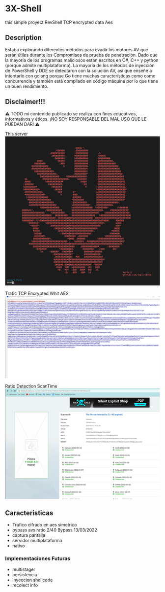 # 3X-Shell
this simple proyect RevShell  TCP encrypted data Aes 

## Description
Estaba explorando diferentes métodos para evadir los motores AV que serán útiles durante los Compromisos de prueba de penetración. Dado que la mayoría de los programas maliciosos están escritos en C#, C++ y python (porque admite multiplataforma). La mayoría de los métodos de inyección de PowerShell y DDE se detectaron con la solución AV, así que enseñé a intentarlo con golang porque Go tiene muchas características como como concurrencia y también está compilado en código máquina por lo que tiene un buen rendimiento.

## Disclaimer!!!  
⚠️ TODO mi contenido publicado se realiza con fines educativos, informativos y éticos.
¡NO SOY RESPONSABLE DEL MAL USO QUE LE PUEDAN DAR! ⚠️

This server 
[![server.png](img/server.png)](img/server.png)

Trafic TCP Encrypted Whit AES
[![Screenshot-3.png](img/Screenshot_3.png)](img/Screenshot_3.png)

Ratio Detection ScanTime
[![Screenshot-4.png](img/Screenshot_4.png)](img/Screenshot_4.png)


## Caracteristicas  
* Trafico cifrado en aes simetrico
* bypass avs ratio 2/40 Bypass 13/03/2022
* captura pantalla
* servidor multiplataforma
* nativo

### Implementaciones Futuras  
* multistager
* persistencia 
* inyeccion shellcode
* recolect info
